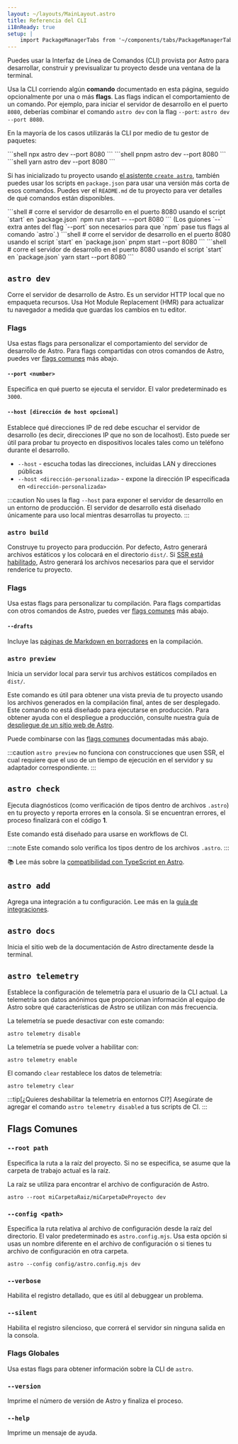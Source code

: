```yaml
---
layout: ~/layouts/MainLayout.astro
title: Referencia del CLI
i18nReady: true
setup: |
    import PackageManagerTabs from '~/components/tabs/PackageManagerTabs.astro'
---
```


Puedes usar la Interfaz de Línea de Comandos (CLI) provista por Astro para desarrollar, construir y previsualizar tu proyecto desde una ventana de la terminal.

Usa la CLI corriendo algún **comando** documentado en esta página, seguido opcionalmente por una o más **flags**. Las flags indican el comportamiento de un comando. Por ejemplo, para iniciar el servidor de desarrollo en el puerto `8080`, deberías combinar el comando `astro dev` con la flag `--port`: `astro dev --port 8080`.

En la mayoría de los casos utilizarás la CLI por medio de tu gestor de paquetes:

<PackageManagerTabs>
  <Fragment slot="npm">
  ```shell
  npx astro dev --port 8080
  ```
  </Fragment>
  <Fragment slot="pnpm">
  ```shell
  pnpm astro dev --port 8080
  ```
  </Fragment>
  <Fragment slot="yarn">
  ```shell
  yarn astro dev --port 8080
  ```
  </Fragment>
</PackageManagerTabs>

Si has inicializado tu proyecto usando [el asistente `create astro`](/es/install/auto/#1-ejecuta-el-asistente-de-configuración), también puedes usar los scripts en `package.json` para usar una versión más corta de esos comandos. Puedes ver el `README.md` de tu proyecto para ver detalles de qué comandos están disponibles.

<PackageManagerTabs>
  <Fragment slot="npm">
  ```shell
  # corre el servidor de desarrollo en el puerto 8080 usando el script `start` en `package.json`
  npm run start -- --port 8080
  ```
  (Los guiones `--` extra antes del flag `--port` son necesarios para que `npm` pase tus flags al comando `astro`.)
  </Fragment>
  <Fragment slot="pnpm">
  ```shell
  # corre el servidor de desarrollo en el puerto 8080 usando el script `start` en `package.json`
  pnpm start --port 8080
  ```
  </Fragment>
  <Fragment slot="yarn">
  ```shell
  # corre el servidor de desarrollo en el puerto 8080 usando el script `start` en `package.json`
  yarn start --port 8080
  ```
  </Fragment>
</PackageManagerTabs>

## `astro dev`

Corre el servidor de desarrollo de Astro. Es un servidor HTTP local que no empaqueta recursos. Usa Hot Module Replacement (HMR) para actualizar tu navegador a medida que guardas los cambios en tu editor.

### Flags

Usa estas flags para personalizar el comportamiento del servidor de desarrollo de Astro. Para flags compartidas con otros comandos de Astro, puedes ver [flags comunes](#flags-comunes) más abajo.

#### `--port <number>`

Especifica en qué puerto se ejecuta el servidor. El valor predeterminado es `3000`.

#### `--host [dirección de host opcional]`

Establece qué direcciones IP de red debe escuchar el servidor de desarrollo (es decir, direcciones IP que no son de localhost). Esto puede ser útil para probar tu proyecto en dispositivos locales tales como un teléfono durante el desarrollo.

- `--host` - escucha todas las direcciones, incluidas LAN y direcciones públicas
- `--host <dirección-personalizada>` - expone la dirección IP especificada en `<dirección-personalizada>`

:::caution
No uses la flag `--host` para exponer el servidor de desarrollo en un entorno de producción. El servidor de desarrollo está diseñado únicamente para uso local mientras desarrollas tu proyecto.
:::

### `astro build`

Construye tu proyecto para producción. Por defecto, Astro generará archivos estáticos y los colocará en el directorio `dist/`. Si [SSR está habilitado](/es/guides/server-side-rendering/), Astro generará los archivos necesarios para que el servidor renderice tu proyecto.

### Flags

Usa estas flags para personalizar tu compilación. Para flags compartidas con otros comandos de Astro, puedes ver [flags comunes](#flags-comunes) más abajo.

#### `--drafts`

Incluye las [páginas de Markdown en borradores](/es/guides/markdown-content/#borradores-en-markdown) en la compilación.

### `astro preview`

Inicia un servidor local para servir tus archivos estáticos compilados en `dist/`.

Este comando es útil para obtener una vista previa de tu proyecto usando los archivos generados en la compilación final, antes de ser desplegado. Este comando no está diseñado para ejecutarse en producción. Para obtener ayuda con el despliegue a producción, consulte nuestra guía de [despliegue de un sitio web de Astro](/es/guides/deploy/).

Puede combinarse con las [flags comunes](#flags-comunes) documentadas más abajo.

:::caution
`astro preview` no funciona con construcciones que usen SSR, el cual requiere que el uso  de un tiempo de ejecución en el servidor y su adaptador correspondiente.
:::

## `astro check`

Ejecuta diagnósticos (como verificación de tipos dentro de archivos `.astro`) en tu proyecto y reporta errores en la consola. Si se encuentran errores, el proceso finalizará con el código **1**.

Este comando está diseñado para usarse en workflows de CI.

:::note
Este comando solo verifica los tipos dentro de los archivos `.astro`.
:::

📚 Lee más sobre la [compatibilidad con TypeScript en Astro](/es/guides/typescript/).

## `astro add`

Agrega una integración a tu configuración. Lee más en la [guía de integraciones](/es/guides/integrations-guide/#configuración-de-integración-automática).

## `astro docs`

Inicia el sitio web de la documentación de Astro directamente desde la terminal.

## `astro telemetry`

Establece la configuración de telemetría para el usuario de la CLI actual. La telemetría son datos anónimos que proporcionan información al equipo de Astro sobre qué características de Astro se utilizan con más frecuencia.

La telemetría se puede desactivar con este comando:

```shell
astro telemetry disable
```

La telemetría se puede volver a habilitar con:

```shell
astro telemetry enable
```

El comando `clear` restablece los datos de telemetría:

```shell
astro telemetry clear
```

:::tip[¿Quieres deshabilitar la telemetría en entornos CI?]
Asegúrate de agregar el comando `astro telemetry disabled` a tus scripts de CI.
:::

## Flags Comunes

### `--root path`

Especifica la ruta a la raíz del proyecto. Si no se especifica, se asume que la carpeta de trabajo actual es la raíz.

La raíz se utiliza para encontrar el archivo de configuración de Astro.

```shell
astro --root miCarpetaRaiz/miCarpetaDeProyecto dev
```

### `--config <path>`

Especifica la ruta relativa al archivo de configuración desde la raíz del directorio. El valor predeterminado es `astro.config.mjs`. Usa esta opción si usas un nombre diferente en el archivo de configuración o si tienes tu archivo de configuración en otra carpeta.

```shell
astro --config config/astro.config.mjs dev
```

### `--verbose`

Habilita el registro detallado, que es útil al debuggear un problema.

### `--silent`

Habilita el registro silencioso, que correrá el servidor sin ninguna salida en la consola.

### Flags Globales

Usa estas flags para obtener información sobre la CLI de `astro`.

### `--version`

Imprime el número de versión de Astro y finaliza el proceso.

### `--help`

Imprime un mensaje de ayuda.
